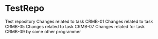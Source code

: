 # TestRepo
Test repository
Changes related to task CRMB-01
Changes related to task CRMB-05
Changes related to task CRMB-07
Changes related for task CRMB-09 by some other programmer
